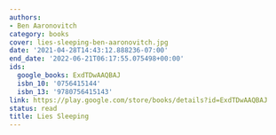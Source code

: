 ```yaml
---
authors:
- Ben Aaronovitch
category: books
cover: lies-sleeping-ben-aaronovitch.jpg
date: '2021-04-28T14:43:12.888236-07:00'
end_date: '2022-06-21T06:17:55.075498+00:00'
ids:
  google_books: ExdTDwAAQBAJ
  isbn_10: '0756415144'
  isbn_13: '9780756415143'
link: https://play.google.com/store/books/details?id=ExdTDwAAQBAJ
status: read
title: Lies Sleeping
---
```

